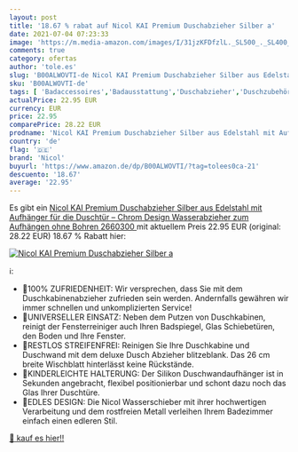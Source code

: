 ```yaml
---
layout: post
title: '18.67 % rabat auf Nicol KAI Premium Duschabzieher Silber a'
date: 2021-07-04 07:23:33
image: 'https://m.media-amazon.com/images/I/31jzKFDfzlL._SL500_._SL400_.jpg'
comments: true
category: ofertas
author: 'tole.es'
slug: 'B00ALWOVTI-de Nicol KAI Premium Duschabzieher Silber aus Edelstahl mit...'
sku: 'B00ALWOVTI-de'
tags: [ 'Badaccessoires','Badausstattung','Duschabzieher','Duschzubehör','Fensterabzieher','Haushaltsreiniger & Staubsauger','Küche, Haushalt & Wohnen','nicol', ]
actualPrice: 22.95 EUR
currency: EUR
price: 22.95
comparePrice: 28.22 EUR
prodname: 'Nicol KAI Premium Duschabzieher Silber aus Edelstahl mit Aufhänger für die Duschtür – Chrom Design Wasserabzieher zum Aufhängen ohne Bohren  2660300 '
country: 'de'
flag: '🇩🇪'
brand: 'Nicol'
buyurl: 'https://www.amazon.de/dp/B00ALWOVTI/?tag=tolees0ca-21'
descuento: '18.67'
average: '22.95'
---
```


Es gibt ein [Nicol KAI Premium Duschabzieher Silber aus Edelstahl mit Aufhänger für die Duschtür – Chrom Design Wasserabzieher zum Aufhängen ohne Bohren  2660300 ](https://www.amazon.de/dp/B00ALWOVTI/?tag=tolees0ca-21) mit aktuellem Preis 22.95 EUR (original: 28.22 EUR) 18.67 % Rabatt hier:

[![Nicol KAI Premium Duschabzieher Silber a](https://m.media-amazon.com/images/I/31jzKFDfzlL._SL500_._SL400_.jpg)](https://www.amazon.de/dp/B00ALWOVTI/?tag=tolees0ca-21)

ℹ️:

- 🔷100% ZUFRIEDENHEIT: Wir versprechen, dass Sie mit dem Duschkabinenabzieher zufrieden sein werden. Andernfalls gewähren wir immer schnellen und unkomplizierten Service!
- 🔷UNIVERSELLER EINSATZ: Neben dem Putzen von Duschkabinen, reinigt der Fensterreiniger auch Ihren Badspiegel, Glas Schiebetüren, den Boden und Ihre Fenster.
- 🔷RESTLOS STREIFENFREI: Reinigen Sie Ihre Duschkabine und Duschwand mit dem deluxe Dusch Abzieher blitzeblank. Das 26 cm breite Wischblatt hinterlässt keine Rückstände.
- 🔷KINDERLEICHTE HALTERUNG: Der Silikon Duschwandaufhänger ist in Sekunden angebracht, flexibel positionierbar und schont dazu noch das Glas Ihrer Duschtüre.
- 🔷EDLES DESIGN: Die Nicol Wasserschieber mit ihrer hochwertigen Verarbeitung und dem rostfreien Metall verleihen Ihrem Badezimmer einfach einen edleren Stil.

[🛒 kauf es hier!!](https://www.amazon.de/dp/B00ALWOVTI/?tag=tolees0ca-21)
